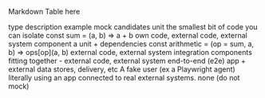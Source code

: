Markdown Table here

type 	description 	example 	mock candidates
unit 	the smallest bit of code you can isolate 	const sum = (a, b) => a + b 	own code, external code, external system
component 	a unit + dependencies 	const arithmetic = (op = sum, a, b) => ops[op](a, b) 	external code, external system
integration 	components fitting together 	- 	external code, external system
end-to-end (e2e) 	app + external data stores, delivery, etc 	A fake user (ex a Playwright agent) literally using an app connected to real external systems. 	none (do not mock)
